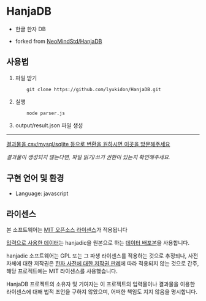 # HanjaDB
- 한글 한자 DB

- forked from [NeoMindStd/HanjaDB](https://github.com/NeoMindStd/HanjaDB)

## 사용법

1. 파일 받기
    ```
        git clone https://github.com/lyukidon/HanjaDB.git
    ```
2. 실행
    ```
        node parser.js
    ```

3. output/result.json 파일 생성
---

[결과물을 csv/mysql/sqlite 등으로 변환을 원하시면 이곳을 방문해주세요](https://numidian.io/convert/json/to/sqlite)

*결과물이 생성되지 않는다면, 파일 읽기/쓰기 권한이 있는지 확인해주세요.*

## 구현 언어 및 환경
 - Language: javascript
 
## 라이센스
본 소프트웨어는 [MIT 오픈소스 라이센스](/LICENSE)가 적용됩니다

[입력으로 사용한 데이터](/input/resource)는 hanjadic을 원본으로 하는 [데이터 배포본](http://www.happycgi.com/13322)을 사용합니다. 

hanjadic 소프트웨어는 GPL 또는 그 파생 라이센스를 적용하는 것으로 추정되나, 사전 자체에 대한 저작권은 [한자 사전에 대한 저작권 판례](http://www.copyright.or.kr/information-materials/law-precedent/view.do?brdctsno=10014&list.do?pageIndex=26&brdctsstatecode=&brdclasscode=&servicecode=06&nationcode=&searchText=&searchTarget=ALL)에 따라 적용되지 않는 것으로 간주, 해당 프로젝트에는 MIT 라이센스를 사용했습니다.

HanjaDB 프로젝트의 소유자 및 기여자는 이 프로젝트의 입력물이나 결과물을 이용한 라이센스에 대해 법적 조언을 구하지 않았으며, 어떠한 책임도 지지 않음을 명시합니다.